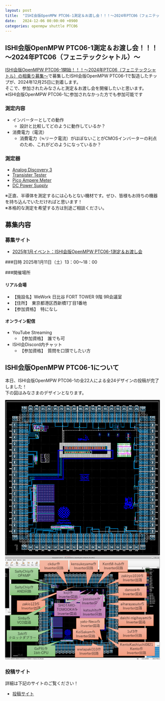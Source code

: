 ```yaml
---
layout: post
title:  "ISHI会版OpenMPW PTC06-1測定＆お渡し会！！！～2024年PTC06（フェニテックシャトル）～"
date:   2024-12-06 00:00:00 +0900
categories: openmpw shuttle PTC06
---
```

## ISHI会版OpenMPW PTC06-1測定＆お渡し会！！！～2024年PTC06（フェニテックシャトル）～
[ISHI会版OpenMPW PTC06-1開始！！！～2024年PTC06（フェニテックシャトル）の相乗り募集～](https://ishi-kai.org/openmpw/shuttle/ptc06/2024/07/06/shuttle_ISHI-Kai_OpenMPW-PTC06-1_start.html)で募集したISHI会版OpenMPW PTC06-1で製造したチップが、2024年12月25日に到着します。  
そこで、参加されたみなさんと測定＆お渡し会を開催したいと思います。  
※ISHI会版OpenMPW PTC06-1に参加されなかった方でも参加可能です  


### 測定内容
* インバーターとしての動作
    * 設計と比較してどのように動作しているか？
* 消費電力（電流）
    * 消費電力（≒リーク電流）がほぼないことがCMOSインバーターの利点のため、これがどのようになっているか？


### 測定器
* [Analog Discovery 3](https://digilent.com/shop/analog-discovery-3/)
* [Transister Tester](https://ja.aliexpress.com/item/1005006326607393.html)
* [Pico Ampere Meter](https://ja.aliexpress.com/item/1005006049291974.html)
* [DC Power Supply](https://ja.aliexpress.com/item/1005007635502349.html)

※正直、半導体を測定するには心もとない機材です。ぜひ、皆様もお持ちの機器を持ち込んでいただければと思います！  
※本格的な測定を希望する方は別途ご相談ください。  


## 募集内容
### 募集サイト
* [2025年1月イベント：ISHI会版OpenMPW PTC06-1測定＆お渡し会](https://connpass.com/event/338351/) 

###日時
2025年1月11日（土）13：00〜18：00</br>

###開催場所
#### リアル会場
* 【施設名】WeWork 日比谷 FORT TOWER 9階 9R会議室
* 【住所】　東京都港区西新橋1丁目1番地  
* 【参加資格】　特になし  
#### オンライン配信
* YouTube Streaming
    * 【参加資格】　誰でも可
* ISHI会Discord内チャット
    * 【参加資格】　質問を口頭でしたい方


## ISHI会版OpenMPW PTC06-1について
本日、ISHI会版OpenMPW PTC06-1の全22人による全24デザインの投稿が完了しました！  
下の図はみなさまのデザインとなります。  

  ![みんなのデザイン](https://github.com/ishi-kai/ISHI-KAI_Multiple_Projects_OpenMPW_PTC06-1/blob/main/Submitted/all_members_layout.png?raw=true)  
  ![みんなのデザインとラベル](https://github.com/ishi-kai/ISHI-KAI_Multiple_Projects_OpenMPW_PTC06-1/blob/main/Submitted/all_members_layout_using.png?raw=true)  


### 投稿サイト
詳細は下記のサイトのご覧ください！  
- [投稿サイト](https://github.com/ishi-kai/ISHI-KAI_Multiple_Projects_OpenMPW_PTC06-1)  
